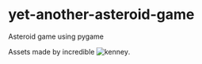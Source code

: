 # yet-another-asteroid-game

Asteroid game using pygame

Assets made by incredible ![kenney](https://kenney.nl/data/img/logo.png).
